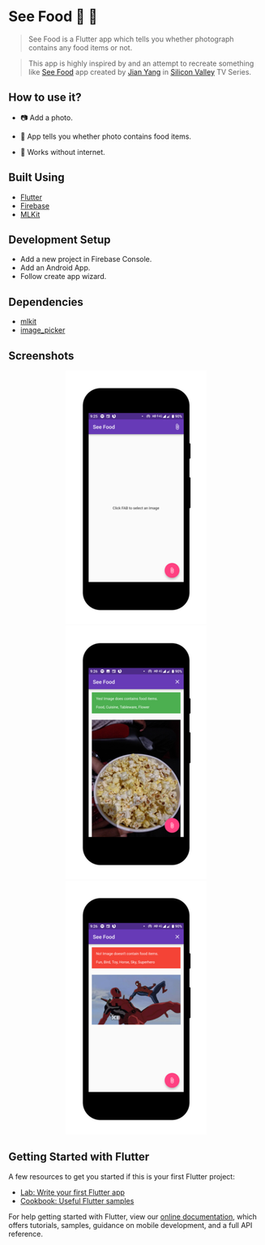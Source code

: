 # See Food :eyes: :pizza:

> See Food is a Flutter app which tells you whether photograph contains any food items or not.

> This app is highly inspired by and an attempt to recreate something like [See Food](https://silicon-valley.fandom.com/wiki/SeeFood) app created by [Jian Yang](https://silicon-valley.fandom.com/wiki/J%C3%ACan-Y%C3%A1ng) in [Silicon Valley](https://en.wikipedia.org/wiki/Silicon_Valley_\(TV_series\)) TV Series.


## How to use it?

- :camera: Add a photo.

- :iphone: App tells you whether photo contains food items.

- :mobile_phone_off: Works without internet.


## Built Using

- [Flutter](https://flutter.dev)
- [Firebase](https://firebase.google.com/)
- [MLKit](https://developers.google.com/ml-kit/)


## Development Setup

- Add a new project in Firebase Console.
- Add an Android App.
- Follow create app wizard.


## Dependencies

- [mlkit](https://pub.dartlang.org/packages/mlkit)
- [image_picker](https://pub.dartlang.org/packages/image_picker)


## Screenshots

<center>
    <img src="screenshots/home_screen.png" height="500">
    <img src="screenshots/result_true.png" height="500">
    <img src="screenshots/result_false.png" height="500">
</center>


## Getting Started with Flutter

A few resources to get you started if this is your first Flutter project:

- [Lab: Write your first Flutter app](https://flutter.io/docs/get-started/codelab)
- [Cookbook: Useful Flutter samples](https://flutter.io/docs/cookbook)

For help getting started with Flutter, view our 
[online documentation](https://flutter.io/docs), which offers tutorials, 
samples, guidance on mobile development, and a full API reference.
